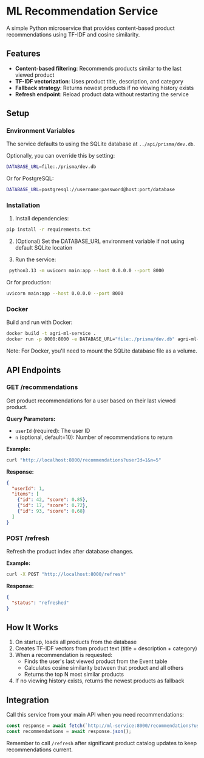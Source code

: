 # ML Recommendation Service

A simple Python microservice that provides content-based product recommendations using TF-IDF and cosine similarity.

## Features

- **Content-based filtering**: Recommends products similar to the last viewed product
- **TF-IDF vectorization**: Uses product title, description, and category
- **Fallback strategy**: Returns newest products if no viewing history exists
- **Refresh endpoint**: Reload product data without restarting the service

## Setup

### Environment Variables

The service defaults to using the SQLite database at `../api/prisma/dev.db`.

Optionally, you can override this by setting:

```bash
DATABASE_URL=file:./prisma/dev.db
```

Or for PostgreSQL:
```bash
DATABASE_URL=postgresql://username:password@host:port/database
```

### Installation

1. Install dependencies:
```bash
pip install -r requirements.txt
```

2. (Optional) Set the DATABASE_URL environment variable if not using default SQLite location

3. Run the service:
```bash
 python3.13 -m uvicorn main:app --host 0.0.0.0 --port 8000
```

Or for production:
```bash
uvicorn main:app --host 0.0.0.0 --port 8000
```

### Docker

Build and run with Docker:

```bash
docker build -t agri-ml-service .
docker run -p 8000:8000 -e DATABASE_URL="file:./prisma/dev.db" agri-ml-service
```

Note: For Docker, you'll need to mount the SQLite database file as a volume.

## API Endpoints

### GET /recommendations

Get product recommendations for a user based on their last viewed product.

**Query Parameters:**
- `userId` (required): The user ID
- `n` (optional, default=10): Number of recommendations to return

**Example:**
```bash
curl "http://localhost:8000/recommendations?userId=1&n=5"
```

**Response:**
```json
{
  "userId": 1,
  "items": [
    {"id": 42, "score": 0.85},
    {"id": 17, "score": 0.72},
    {"id": 93, "score": 0.68}
  ]
}
```

### POST /refresh

Refresh the product index after database changes.

**Example:**
```bash
curl -X POST "http://localhost:8000/refresh"
```

**Response:**
```json
{
  "status": "refreshed"
}
```

## How It Works

1. On startup, loads all products from the database
2. Creates TF-IDF vectors from product text (title + description + category)
3. When a recommendation is requested:
   - Finds the user's last viewed product from the Event table
   - Calculates cosine similarity between that product and all others
   - Returns the top N most similar products
4. If no viewing history exists, returns the newest products as fallback

## Integration

Call this service from your main API when you need recommendations:

```javascript
const response = await fetch(`http://ml-service:8000/recommendations?userId=${userId}&n=10`);
const recommendations = await response.json();
```

Remember to call `/refresh` after significant product catalog updates to keep recommendations current.
